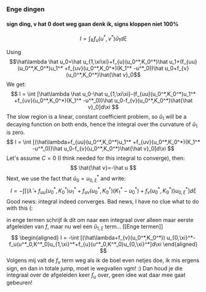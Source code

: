 

### Enge dingen
#### sign ding, v hat 0 doet weg gaan denk ik, signs kloppen niet 100% 
$$
I = \int_\mathbb R f_u(u^*,v^*)\hat u_1 d\xi
$$

Using 
$$\hat\lambda \hat u_0=\hat u_{1,\xi\xi}+f_{u}(u_0^*,K_0^*)\hat u_1+(f_{uu}(u_0^*,K_0^*)u_1^* +f_{uv}(u_0^*,K_0^*)(K_1^* -u^*_0))\hat u_0+f_{v}(u_0^*,K_0^*)\hat{\hat v}_0$$
We get:
$$
I = \int [\hat\lambda \hat u_0-\hat u_{1,\xi\xi}-(f_{uu}(u_0^*,K_0^*)u_1^* +f_{uv}(u_0^*,K_0^*)(K_1^* -u^*_0))\hat u_0-f_{v}(u_0^*,K_0^*)\hat{\hat v}_0]d\xi
$$
The slow region is a linear, constant coefficient problem, so $\hat u_1$ will be a decaying function on both ends, hence the integral over the curvature of $\hat u_1$ is zero. 
$$
I = \int  [(\hat\lambda+f_{uu}(u_0^*,K_0^*)u_1^* +f_{uv}(u_0^*,K_0^*)(K_1^* -u^*_0))\hat u_0-f_{v}(u_0^*,K_0^*)\hat{\hat v}_0]d\xi
$$
Let's assume $C=0$ (I think needed for this integral to converge), then:
$$
\hat{\hat v}=-\hat u
$$
Next, we use the fact that $\hat u_0=u^*_{0,\xi}$ and write:
$$
I = -\int  [(\hat\lambda+f_{uu}(u_0^*,K_0^*)u_1^* +f_{uv}(u_0^*,K_0^*)(K_1^* -u^*_0)+f_{v}(u_0^*,K_0^*)) u_{0,\xi}^*]d\xi
$$
Good news: integral indeed converges. Bad news, I have no clue what to do with this (:


in enge termen schrijf ik dit om naar een integraal over alleen maar eerste afgeleiden van $f$, maar nu wel een $\hat u_{1,\xi}$ term... [[Enge termen]]
$$
\begin{aligned}
I = -\int  [(\hat\lambda+f_{v}(u_0^*,K_0^*)) u_{0,\xi}^*-f_u(u^*_0,K^*_0)u_{1,\xi}^*+f_{u}(u^*_0,K^*_0)u_{0,\xi}^*]d\xi
\end{aligned}
$$
Volgens mij valt de $f_v$ term weg als ik de boel even netjes doe, ik mis ergens sign, en dan in totale jump, moet ie wegvallen vgm! :) 
Dan houd je die integraal over de afgeleiden keer $f_u$ over, geen idee wat daar mee gaat gebeuren!





